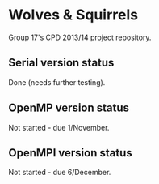Wolves &amp; Squirrels
====================

Group 17's CPD 2013/14 project repository.

Serial version status
-----

Done (needs further testing).

OpenMP version status
-----

Not started - due 1/November.

OpenMPI version status
-----

Not started - due 6/December.
